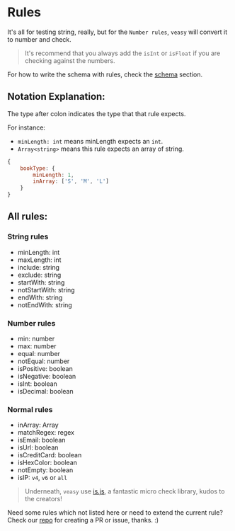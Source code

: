 # Rules

It's all for testing string, really, but for the `Number rules`, `veasy` will convert it to number and check.

> It's recommend that you always add the `isInt` or `isFloat` if you are checking against the numbers.

For how to write the schema with rules, check the [schema](/schema) section.

## Notation Explanation:
The type after colon indicates the type that that rule expects.

For instance:

- `minLength: int` means minLength expects an `int`.
- `Array<string>` means this rule expects an array of string.

```javascript
{
    bookType: {
        minLength: 1,
        inArray: ['S', 'M', 'L']
    }
}
```


## All rules:

### String rules

- minLength: int
- maxLength: int
- include: string
- exclude: string
- startWith: string
- notStartWith: string
- endWith: string
- notEndWith: string

### Number rules

- min: number
- max: number
- equal: number
- notEqual: number
- isPositive: boolean
- isNegative: boolean
- isInt: boolean
- isDecimal: boolean

### Normal rules

- inArray: Array<string>
- matchRegex: regex
- isEmail: boolean
- isUrl: boolean
- isCreditCard: boolean
- isHexColor: boolean
- notEmpty: boolean
- isIP: `v4`, `v6` or `all`


> Underneath, `veasy` use [is.js](http://is.js.org/), a fantastic micro check library, kudos to the creators!

Need some rules which not listed here or need to extend the current rule? Check our [repo](https://github.com/Albert-Gao/veasy) for creating a PR or issue, thanks. :)